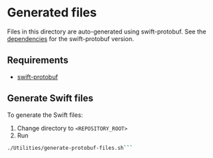 # Generated files

Files in this directory are auto-generated using swift-protobuf.
See the [dependencies](../../../README.md#dependencies) for the swift-protobuf version.

## Requirements
* [swift-protobuf](https://github.com/apple/swift-protobuf)

## Generate Swift files
To generate the Swift files:

1. Change directory to `<REPOSITORY_ROOT>`
2. Run
```sh
./Utilities/generate-protobuf-files.sh```
